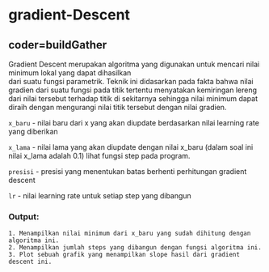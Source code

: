 # gradient-Descent
## coder=buildGather

Gradient Descent merupakan algoritma yang digunakan untuk mencari nilai minimum lokal yang dapat dihasilkan  
dari suatu fungsi parametrik. Teknik ini didasarkan pada fakta bahwa nilai gradien dari suatu fungsi pada 
titik tertentu menyatakan kemiringan lereng dari nilai tersebut terhadap titik di sekitarnya sehingga nilai 
minimum dapat diraih dengan mengurangi nilai titik tersebut dengan nilai gradien.
    
`x_baru` - nilai baru dari x yang akan diupdate berdasarkan nilai learning rate yang diberikan
    
`x_lama` - nilai lama yang akan diupdate dengan nilai x_baru (dalam soal ini nilai x_lama adalah 0.1) lihat
           fungsi step pada program.

`presisi` - presisi yang menentukan batas berhenti perhitungan gradient descent
    
`lr` - nilai learning rate untuk setiap step yang dibangun
    
   
### Output:
    
    1. Menampilkan nilai minimum dari x_baru yang sudah dihitung dengan algoritma ini.
    2. Menampilkan jumlah steps yang dibangun dengan fungsi algoritma ini.
    3. Plot sebuah grafik yang menampilkan slope hasil dari gradient descent ini.
